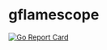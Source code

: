 # gflamescope

[![Go Report Card](https://goreportcard.com/badge/github.com/mlctrez/gflamescope)](https://goreportcard.com/report/github.com/mlctrez/gflamescope)

